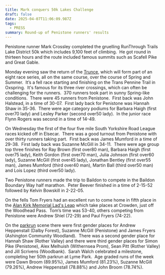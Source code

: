```yaml
---
title: Mark conquers 50k Lakes Challenge
draft: false
date: 2025-04-07T11:06:09.987Z
tags:
  - PRESS
summary: Round-up of Penistone runners' results
---
```

Penistone runner Mark Crossley completed the gruelling RunThrough Trails Lake District 50k which includes 9,100 feet of climbing.  He got round in thirteen hours and the route included famous summits such as Scafell Pike and Great Gable.

Monday evening saw the return of the [Trunce](https://results.pfrac.co.uk/fell-league-2024/trunce-1-2025), which will form part of an eight race series, all on the same course, over the course of Spring and Summer.  It’s a fell race starting and finishing on the Trans Pennine Trail in Oxspring.  It's famous for its three river crossings, which can often be challenging for the runners.  370 runners took part in sunny Spring-like conditions.  There were 45 runners from Penistone.  First back was John Halstead, in a time of 30-07.  First lady back for Penistone was Hannah Shaw in 35-36.  There were age category podiums for Barbara Haigh (first over70 lady) and Lesley Parker (second over50 lady).  In the junior race Flynn Rogers was second in a time of 14-49.

On Wednesday the first of the four five mile South Yorkshire Road League races kicked off in Elsecar.  There was a good turnout from Penistone with over thirty runners taking part.  First back was James Mumford in a time of 29-38.  First lady back was Suzanne McGill in 34-11.  There were age group top three finishes for Ray Brown (first over80 man), Barbara Haigh (first over75 lady), Keith Gordon (first over70 man), Julia Johnson (first over60 lady), Suzanne McGill (first over45 lady), Jonathan Bentley (first over55 man), James Mumford (third over40 man), Martin Ball (third over50 man) and Lois Lopez (third over50 lady).

Two Penistone runners made the trip to Baildon to compete in the Baildon Boundary Way half marathon.  Peter Beever finished in a time of 2-15-52 followed by Kelvin Bowskill in 2-22-05.

On the fells Tom Fryers had an excellent run to come home in fifth place in the [Alan Kirk Memorial Lad's Leap](https://results.pfrac.co.uk/fell-league-2025/alan-kirk-memorial-lads-leap) which take places at Crowden, just off the Woodhead Pass.  Tom’s time was 53-40, others competing from Penistone were Andrew Shiel (72-29) and Paul Fryers (74-22).

On the [parkrun](https://results.pfrac.co.uk/parkrun-2025/2025-04-05) scene there were first gender places for Andrew Heppenstall (Dalby Forest), Suzanne McGill (Penistone) and James Fryers (Ashington Community Woodland).  There was a second gender place for Hannah Shaw (Rother Valley) and there were third gender places for Simon Pike (Penistone), Alex Melhuish (Withernsea Prom), Sean Pitt (Rother Valley) and Jill Scrivens (Woodbank).  Sarah Walch celebrated a milestone, completing her 50th parkrun at Lyme Park.  Age graded runs of the week were Dawn Broom (89.95%), James Mumford (81.23%), Suzanne McGill (79.26%), Andrew Heppenstall (78.88%) and John Broom (78.74%).